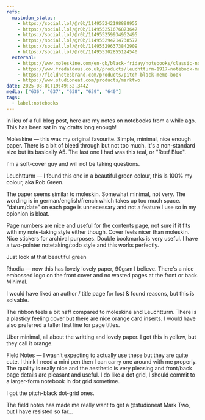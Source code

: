 ```yaml
---
refs:
  mastodon_status:
    - https://social.lol/@r0b/114955242198898955
    - https://social.lol/@r0b/114955251676873647
    - https://social.lol/@r0b/114955259934952495
    - https://social.lol/@r0b/114955294214738577
    - https://social.lol/@r0b/114955296373842909
    - https://social.lol/@r0b/114955302855124540
  external:
    - https://www.moleskine.com/en-gb/black-friday/notebooks/classic-notebook-reef-blue-8058341715468.html
    - https://www.fredaldous.co.uk/products/leuchtturm-1917-notebook-medium-a5-softcover-spring-leaf
    - https://fieldnotesbrand.com/products/pitch-black-memo-book
    - https://www.studioneat.com/products/marktwo
date: 2025-08-01T19:49:52.344Z
media: ["636", "637", "638", "639", "640"]
tags:
  - label:notebooks
---
```


in lieu of a full blog post, here are my notes on notebooks from a while ago. This has been sat in my drafts long enough!

Moleskine — this was my original favourite. Simple, minimal, nice enough paper. There is a bit of bleed through but not too much. It's a non-standard size but its basically A5. The last one I had was this teal, or "Reef Blue".

I'm a soft-cover guy and will not be taking questions.

Leuchtturm — I found this one in a beautiful green colour, this is 100% my colour, aka Rob Green.

The paper seems similar to moleskin. Somewhat minimal, not very. The wording is in german/english/french which takes up too much space. "datum/date" on each page is unnecessary and not a feature I use so in my opionion is bloat.

Page numbers are nice and useful for the contents page, not sure if it fits with my note-taking style either though. Cover feels nicer than moleskin. Nice stickers for archival purposes. Double bookmarks is very useful. I have a two-pointer notetaking/todo style and this works perfectly.

Just look at that beautiful green

Rhodia — now this has lovely lovely paper, 90gsm I believe. There's a nice embossed logo on the front cover and no wasted pages at the front or back. Minimal.

I would have liked an author / title page for lost & found reasons, but this is solvable.

The ribbon feels a bit naff compared to moleskine and Leuchtturm. There is a plasticy feeling cover but there are nice orange card inserts. I would have also preferred a taller first line for page titles.

Uber minimal, all about the writting and lovely paper. I got this in yellow, but they call it orange.

Field Notes — I wasn’t expecting to actually use these but they are quite cute. I think I need a mini pen then I can carry one around with me properly. The quality is really nice and the aesthetic is very pleasing and front/back page details are pleasant and useful. I do like a dot grid, I should commit to a larger-form notebook in dot grid sometime.

I got the pitch-black dot-grid ones.

The field notes has made me really want to get a @studioneat Mark Two, but I have resisted so far...
